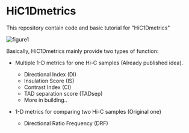 # HiC1Dmetrics
This repository contain code and basic tutorial for "HiC1Dmetrics"

![figure1](https://github.com/wangjk321/HiC1Dmetrics/blob/master/IMG/Figure1.png)

Basically, HiC1Dmetrics mainly provide two types of function:

- Multiple 1-D metrics for one Hi-C samples (Already published idea).
    - Directional Index (DI)
    - Insulation Score (IS)
    - Contrast Index (CI)
    - TAD separation score (TADsep)
    - More in building..

- 1-D metrics for comparing two Hi-C samples (Original one)
    - Directional Ratio Frequency (DRF)

